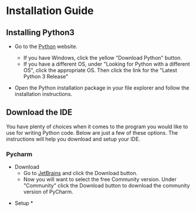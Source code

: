 # Installation Guide


## Installing Python3

* Go to the [Python](https://www.python.org/downloads/) website.
    * If you have Windows, click the yellow "Download Python" button.
    * If you have a different OS, under "Looking for Python with a different OS", click the appropriate OS. Then click the link for the "Latest Python 3 Release"

* Open the Python installation package in your file explorer and follow the installation instructions.


## Download the IDE

You have plenty of choices when it comes to the program you would like to use for writing Python code. Below are just a few of these options. The instructions will help you download and setup your IDE.

### Pycharm

* Download
    * Go to [JetBrains](https://www.jetbrains.com/pycharm/) and click the Download button.
    * Now you will want to select the free Community version. Under "Community" click the Download button to download the community version of PyCharm.

- Setup
    *


